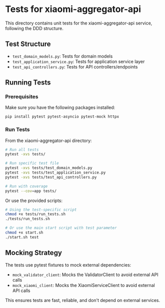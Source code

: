 # Tests for xiaomi-aggregator-api

This directory contains unit tests for the xiaomi-aggregator-api service, following the DDD structure.

## Test Structure

- `test_domain_models.py`: Tests for domain models
- `test_application_service.py`: Tests for application service layer
- `test_api_controllers.py`: Tests for API controllers/endpoints

## Running Tests

### Prerequisites

Make sure you have the following packages installed:

```bash
pip install pytest pytest-asyncio pytest-mock httpx
```

### Run Tests

From the xiaomi-aggregator-api directory:

```bash
# Run all tests
pytest -xvs tests/

# Run specific test file
pytest -xvs tests/test_domain_models.py
pytest -xvs tests/test_application_service.py
pytest -xvs tests/test_api_controllers.py

# Run with coverage
pytest --cov=app tests/
```

Or use the provided scripts:

```bash
# Using the test-specific script
chmod +x tests/run_tests.sh
./tests/run_tests.sh

# Or use the main start script with test parameter
chmod +x start.sh
./start.sh test
```

## Mocking Strategy

The tests use pytest fixtures to mock external dependencies:

- `mock_validator_client`: Mocks the ValidatorClient to avoid external API calls
- `mock_xiaomi_client`: Mocks the XiaomiServiceClient to avoid external API calls

This ensures tests are fast, reliable, and don't depend on external services.
